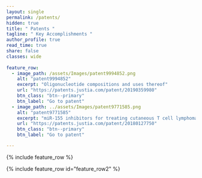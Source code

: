 ```yaml
---
layout: single
permalink: /patents/   
hidden: true
title: " Patents "
tagline: " Key Accomplishments "   
author_profile: true
read_time: true
share: false
classes: wide
    
feature_row:
  - image_path: /assets/Images/patent9994852.png
    alt: "patent9994852"
    excerpt: "Oligonucleotide compositions and uses thereof"
    url: "https://patents.justia.com/patent/20190359980"
    btn_class: "btn--primary"
    btn_label: "Go to patent"
  - image_path: ../assets/Images/patent9771585.png
    alt: "patent9771585"
    excerpt: "miR-155 inhibitors for treating cutaneous T cell lymphoma (CTCL)"
    url: "https://patents.justia.com/patent/20180127750"
    btn_class: "btn--primary"
    btn_label: "Go to patent"

---
```

{% include feature_row %}

{% include feature_row id="feature_row2" %}
